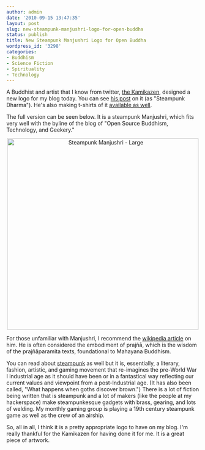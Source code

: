 ```yaml
---
author: admin
date: '2010-09-15 13:47:35'
layout: post
slug: new-steampunk-manjushri-logo-for-open-buddha
status: publish
title: New Steampunk Manjushri Logo for Open Buddha
wordpress_id: '3298'
categories:
- Buddhism
- Science Fiction
- Spirituality
- Technology
---
```

A Buddhist and artist that I know from twitter, <a href="http://thekamikazen.com/">the Kamikazen</a>, designed a new logo for my blog today. You can see <a href="http://thekamikazen.com/2010/09/15/steampunk-dharma/">his post</a> on it (as "Steampunk Dharma"). He's also making t-shirts of it <a href="http://www.redbubble.com/people/thekamikazen/t-shirts/5916251-1-steampunk-manjushri">available as well</a>.

The full version can be seen below. It is a steampunk Manjushri, which fits very well with the byline of the blog of "Open Source Buddhism, Technology, and Geekery."

<p style="text-align: center"><a href="http://www.flickr.com/photos/albill/4994073544/" title="Steampunk Manjushri - Large by albill, on Flickr"><img src="https://farm5.static.flickr.com/4153/4994073544_8095cfea45.jpg" width="500" height="500" alt="Steampunk Manjushri - Large" /></a></p>

For those unfamiliar with Manjushri, I recommend the <a href="http://en.wikipedia.org/wiki/Manjushri">wikipedia article</a> on him. He is often considered the embodiment of prajñā, which is the wisdom of the prajñāparamita texts, foundational to Mahayana Buddhism. 

You can read about <a href="http://en.wikipedia.org/wiki/Steampunk">steampunk</a> as well but it is, essentially, a literary, fashion, artistic, and gaming movement that re-imagines the pre-World War I industrial age as it should have been or in a fantastical way reflecting our current values and viewpoint from a post-Industrial age. (It has also been called, "What happens when goths discover brown.") There is a lot of fiction being written that is steampunk and a lot of makers (like the people at my hackerspace) make steampunkesque gadgets with brass, gearing, and lots of welding. My monthly gaming group is playing a 19th century steampunk game as well as the crew of an airship.

So, all in all, I think it is a pretty appropriate logo to have on my blog. I'm really thankful for the Kamikazen for having done it for me. It is a great piece of artwork.
